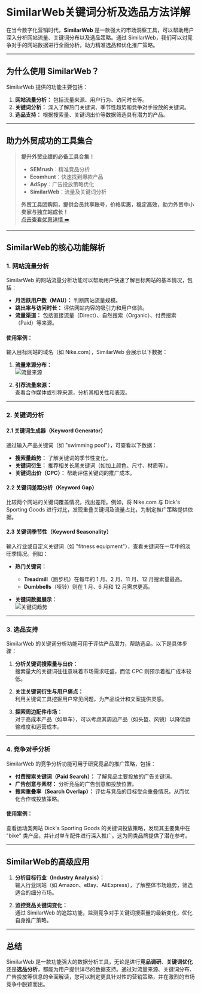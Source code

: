 # SimilarWeb关键词分析及选品方法详解

在当今数字化营销时代，**SimilarWeb** 是一款强大的市场洞察工具，可以帮助用户深入分析网站流量、关键词分布以及选品策略。通过 SimilarWeb，我们可以对竞争对手的网站数据进行全面分析，助力精准选品和优化推广策略。

---

## 为什么使用 SimilarWeb？

SimilarWeb 提供的功能主要包括：

1. **网站流量分析：** 包括流量来源、用户行为、访问时长等。
2. **关键词分析：** 深入了解热门关键词、季节性趋势和竞争对手投放的关键词。
3. **选品支持：** 根据搜索量、关键词出价等数据筛选具有潜力的产品。

---

## 助力外贸成功的工具集合

> **提升外贸业绩的必备工具合集！**  
> - **SEMrush**：精准竞品分析  
> - **Ecomhunt**：快速找到爆款产品  
> - **AdSpy**：广告投放策略优化  
> - **SimilarWeb**：流量及关键词分析  
>  
> **外贸工具团购网，提供会员共享账号，价格实惠，稳定高效，助力外贸中小卖家与独立站成长！**  
> [点击查看优惠详情 ➡️](https://bit.ly/waimao518)

---

## SimilarWeb的核心功能解析

### **1. 网站流量分析**

SimilarWeb 的网站流量分析功能可以帮助用户快速了解目标网站的基本情况，包括：

- **月活跃用户数（MAU）：** 判断网站流量规模。
- **跳出率与访问时长：** 评估网站内容的吸引力和用户体验。
- **流量渠道：** 包括直接流量（Direct）、自然搜索（Organic）、付费搜索（Paid）等来源。

#### **使用案例：**
输入目标网站的域名（如 Nike.com），SimilarWeb 会展示以下数据：

1. **流量来源分布：**  
   ![流量来源](https://img.cifnews.com/dev/33f5b089cdb949ba854453d43c931edb.png)

2. **引荐流量来源：**  
   查看合作媒体或引荐来源，分析其相关性和表现。

---

### **2. 关键词分析**

#### **2.1 关键词生成器（Keyword Generator）**
通过输入产品关键词（如 "swimming pool"），可查看以下数据：

- **搜索量趋势：** 了解关键词的季节性变化。
- **关键词衍生：** 推荐相关长尾关键词（如加上颜色、尺寸、材质等）。
- **关键词出价（CPC）：** 帮助评估关键词的推广成本。

#### **2.2 关键词差距分析（Keyword Gap）**
比较两个网站的关键词覆盖情况，找出差距。例如，将 Nike.com 与 Dick's Sporting Goods 进行对比，发现重叠关键词及流量占比，为制定推广策略提供依据。

#### **2.3 关键词季节性（Keyword Seasonality）**
输入行业或自定义关键词（如 "fitness equipment"），查看关键词在一年中的淡旺季情况。例如：

- **热门关键词：**  
  - **Treadmill**（跑步机）在每年的 1 月、2 月、11 月、12 月搜索量最高。
  - **Dumbbells**（哑铃）则在 1 月、6 月和 12 月需求更高。

- **关键词数据展示：**  
  ![关键词趋势](https://img.cifnews.com/dev/79c07a40a7cd40f483723f45348db556.png)

---

### **3. 选品支持**

SimilarWeb 的关键词分析功能可用于评估产品潜力，帮助选品。以下是具体步骤：

1. **分析关键词搜索量与出价：**  
   搜索量大的关键词往往意味着市场需求旺盛，而低 CPC 则预示着推广成本较低。
   
2. **关注关键词衍生与用户痛点：**  
   利用关键词工具挖掘用户常见问题，为产品设计和文案提供灵感。

3. **探索周边配件市场：**  
   对于高成本产品（如单车），可以考虑其周边产品（如头盔、风镜）以降低运输难度和运营成本。

---

### **4. 竞争对手分析**

SimilarWeb 的竞争分析功能可用于研究竞品的推广策略，包括：

- **付费搜索关键词（Paid Search）：** 了解竞品主要投放的广告关键词。
- **广告创意与素材：** 分析竞品的广告创意和投放位置。
- **搜索重叠率（Search Overlap）：** 评估与竞品的目标受众重叠情况，从而优化合作或投放策略。

#### **使用案例：**
查看运动类网站 Dick's Sporting Goods 的关键词投放策略，发现其主要集中在 "bike" 类产品，并针对单车配件进行深入推广。这为同类品牌提供了潜在参考。

---

## SimilarWeb的高级应用

1. **分析目标行业（Industry Analysis）：**  
   输入行业网站（如 Amazon、eBay、AliExpress），了解整体市场趋势，筛选适合的细分市场。

2. **监控竞品关键词变化：**  
   通过 SimilarWeb 的追踪功能，监测竞争对手关键词搜索量的最新变化，优化自身推广策略。

---

## 总结

SimilarWeb 是一款功能强大的数据分析工具，无论是进行**竞品调研**、**关键词优化**还是**选品分析**，都能为用户提供详尽的数据支持。通过对流量来源、关键词分布、广告投放等信息的全面解读，您可以制定更具针对性的营销策略，并在激烈的市场竞争中脱颖而出。


